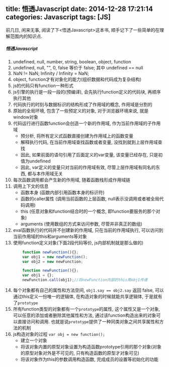 title: 悟透Javascript
date: 2014-12-28 17:21:14
categories: Javascript
tags: [JS]
---
前几日, 闲来无事, 阅读了下<悟透Javascript>这本书, 顺手记下了一些简单的在理解范围内的知识点.

<!-- more -->

##### 悟透Javascript
1. undefined, null, number, string, boolean, object, function
2. undefined, null, "", 0, false 等价于 false; 其中 undefined == null
3. NaN != NaN; Infinity / Infinity = NaN;
4. object, function才有对象化的能力(组织数据和代码成为复杂结构)
5. js的代码只有function一种形式
6. js引擎的执行是一段一段的(预编译), 会先执行function定义的代码块, 再顺序执行其他
7. 代码执行的时刻与数据标识的结构形成了作用域的概念, 作用域是分割的
8. 原始的全局环境, 包含了一些预定义的对象, 对于浏览器环境来说, 就是window对象
9. 代码运行进行函数function会创造一个新的作用域, 作为当前作用域的子作用域
    - 预分析, 将所有定义式函数直接创建为作用域上的函数变量
    - 解释执行代码, 在当前作用域查找函数或者变量, 没找到就到上层作用域查找
    - 因此, 如果前面的语句引用了后面定义的var变量, 该变量已经存在, 只是初值为undefined
    - 因此, var定义的变量只对当前的作用域有效, 尽管上层作用域有同名的东西, 都与本作用域无关
10. 每次函数调用都会产生新的作用域, 随着函数栈形成作用域链
11. 调用上下文的信息
    - 函数本身 (函数内部引用函数本身的标识符)
    - 函数的caller属性 (调用当前函数的上层函数, null表示没调用或者被全局代码调用)
    - this (任意对象和function结合时的一个概念, 即function要服务的那个对象)
    - arguments (使用数组的方式来访问参数, 尽管并非真正的数组)
12. eval函数执行的代码并不创建新的作用域, 只在当前的作用域执行, 可以访问到当前作用域的this和arguments等对象
13. 使用function定义对象(下面2段代码等价, js内部机制就是那么做的)
    ```javascript
        function newFunction(){};
        var obj1 = new newFunction();
        var obj2 = new newFunction;
    ```
    ```javascript
        function newFunction(){};
        var obj1 = {};
        newFunction.call(obj1);//将newFunction内部的this用obj1传递
    ```
14. 每个对象都有自己的属性和方法空间, `obj1.say == obj2.say` 返回 false, 可以通过this定义一份唯一的逻辑体, 在构造对象的时候就能共享逻辑体, 于是就有了`prototype`
15. 所有function类型的对象都有一个`prototype`的属性, 这个属性又是一个对象, 可以任意的添加或者删除其他属性和方法, 通过该function构造出来的对象可以直接访问和调用. 也就是说`prototype`提供了一种同类对象之间共享属性和方法的机制
16. js构造对象的过程 `var obj = new function();`
    - 建立一个对象
    - 将该对象内置的原型对象设置为构造函数prototype引用的那个对象(对象的原型对象对外是不可见的, 只有构造函数的原型才对象可见)
    - 将该对象作为this的参数调用构造函数, 完成成员的设置等初始化的功能
